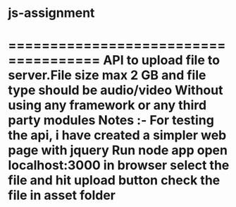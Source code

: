 # js-assignment
=====================================
 API to upload file to server.File size max 2 GB and file type should be audio/video
 Without using any framework or any third party modules 
 Notes :- For testing the api, i have created a simpler web page with jquery
            Run   node app
            open  localhost:3000 in browser
            select the file and hit upload button
            check the file in asset folder
=====================================
